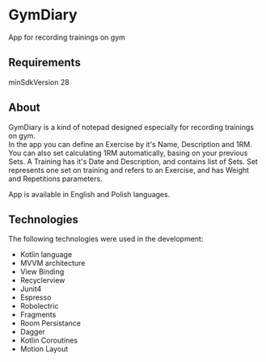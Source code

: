 # GymDiary
App for recording trainings on gym

## Requirements

minSdkVersion 28

## About

GymDiary is a kind of notepad designed especially for recording trainings on gym.  
In the app you can define an Exercise by it's Name, Description and 1RM. You can also set calculating 1RM automatically, basing on your previous Sets.
A Training has it's Date and Description, and contains list of Sets.
Set represents one set on training and refers to an Exercise, and has Weight and Repetitions parameters.

App is available in English and Polish languages.

## Technologies

The following technologies were used in the development:
- Kotlin language
- MVVM architecture
- View Binding
- Recyclerview
- Junit4
- Espresso
- Robolectric
- Fragments
- Room Persistance
- Dagger
- Kotlin Coroutines
- Motion Layout
